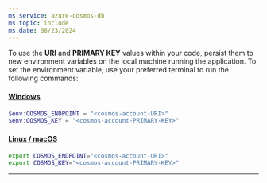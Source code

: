 ```yaml
---
ms.service: azure-cosmos-db
ms.topic: include
ms.date: 08/23/2024
---
```


To use the **URI** and **PRIMARY KEY** values within your code, persist them to new environment variables on the local machine running the application. To set the environment variable, use your preferred terminal to run the following commands:

#### [Windows](#tab/windows)

```powershell
$env:COSMOS_ENDPOINT = "<cosmos-account-URI>"
$env:COSMOS_KEY = "<cosmos-account-PRIMARY-KEY>"
```

#### [Linux / macOS](#tab/linux+macos)

```bash
export COSMOS_ENDPOINT="<cosmos-account-URI>"
export COSMOS_KEY="<cosmos-account-PRIMARY-KEY>"
```

---
